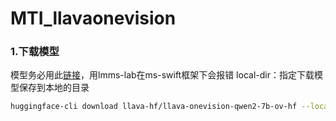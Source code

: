 # MTI_llavaonevision

### 1.下载模型
模型务必用此[链接](https://huggingface.co/llava-hf/llava-onevision-qwen2-7b-si-hf)，用lmms-lab在ms-swift框架下会报错
local-dir：指定下载模型保存到本地的目录
```bash
huggingface-cli download llava-hf/llava-onevision-qwen2-7b-ov-hf --local-dir ./llava-hf/llava-onevision-qwen2-7b-ov-hf
